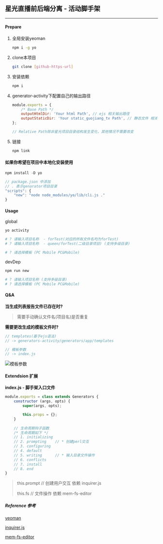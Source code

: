 ## 星光直播前后端分离 - 活动脚手架

---

#### Prepare

1. 全局安装yeoman

   ```bash
   npm i -g yo
   ```

2. clone本项目

   ```bash
   git clone [github-https-url]
   ```

3. 安装依赖

   ```bash
   npm i
   ```

4. generator-activity下配置自己的输出路径

   ```javascript
   module.exports = {
       /* Base Path */
       outputHtmlDir: 'Your html Path', // ejs 相关输出路径
       outputStaticDir: 'Your static_guojiang_tv Path', // 静态文件 相关输出路径(js/less/imgs)
   };
   
   // Relative Path除非星光项目目录结构发生变化，其他情况不需要改变
   ```

5. 链接

   ```bash
   npm link
   ```

#### 如果你希望在项目中本地化安装使用

```js
npm install -D yo

// package.json 中添加
// . 表示genarator项目目录
"scripts": {
    "new": "node node_modules/yo/lib/cli.js ."
}
```

#### Usage

global

```bash
yo activity

# ? 请输入项目名称  - forTest(对应的所有文件名均为forTest)
# ? 请输入项目名称  - queen/forTest(二级目录项目) (支持多级目录)

# ? 请选择模板 (PC Mobile PC&Mobile)
```

devDep

```bash
npm run new

# ? 请输入项目名称 (支持多级目录)
# ? 请选择模板 (PC Mobile PC&Mobile)
```

#### Q&A

**当生成列表报告文件已存在时?**

> 需要手动确认文件名(项目名)是否重复

**需要更改生成的模板文件时?**

```javascript
// templates(基于ejs语法)
// -> generators-activity/generators/app/templates

// 模板参数
// -> index.js
```

![模板参数](C:\Users\Administrator\Desktop\note\imgs\yo.png)



#### Extendsion 扩展

**index.js - 脚手架入口文件**

```javascript
module.exports = class extends Generators {
    constructor (args, opts) {
        super(args, opts);

        this.props = {};
    }
    
    // 生命周期钩子函数
 	/* 生命周期如下 */
    // 1. initializing
    // 2. prompting    // * 创建perl交互
    // 3. configuring
    // 4. default
    // 5. writing      // * 输入目录文件操作
    // 6. conflicts
    // 7. install
    // 8. end   
}
```

>this.prompt // 创建用户交互 依赖 inquirer.js
>
>this.fs // 文件操作 依赖 mem-fs-editor



##### Reference 参考

[yeoman](http://yeoman.io/generator/)

[inquirer.js](https://github.com/SBoudrias/Inquirer.js)

[mem-fs-editor](https://npm.taobao.org/package/mem-fs-editor)